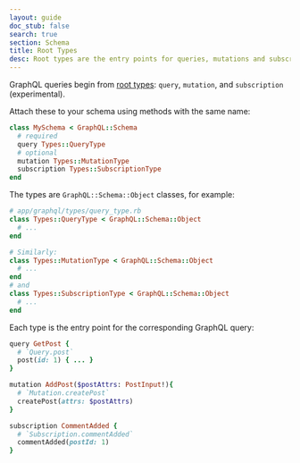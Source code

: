 ```yaml
---
layout: guide
doc_stub: false
search: true
section: Schema
title: Root Types
desc: Root types are the entry points for queries, mutations and subscriptions.
---
```


GraphQL queries begin from [root types](https://graphql.org/learn/schema/#the-query-and-mutation-types): `query`, `mutation`, and `subscription` (experimental).

Attach these to your schema using methods with the same name:

```ruby
class MySchema < GraphQL::Schema
  # required
  query Types::QueryType
  # optional
  mutation Types::MutationType
  subscription Types::SubscriptionType
end
```

The types are `GraphQL::Schema::Object` classes, for example:

```ruby
# app/graphql/types/query_type.rb
class Types::QueryType < GraphQL::Schema::Object
  # ...
end

# Similarly:
class Types::MutationType < GraphQL::Schema::Object
  # ...
end
# and
class Types::SubscriptionType < GraphQL::Schema::Object
  # ...
end
```

Each type is the entry point for the corresponding GraphQL query:

```ruby
query GetPost {
  # `Query.post`
  post(id: 1) { ... }
}

mutation AddPost($postAttrs: PostInput!){
  # `Mutation.createPost`
  createPost(attrs: $postAttrs)
}

subscription CommentAdded {
  # `Subscription.commentAdded`
  commentAdded(postId: 1)
}
```
